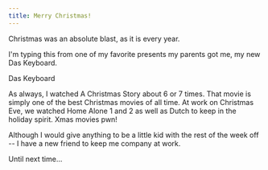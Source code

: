 ```yaml
---
title: Merry Christmas!
---
```


Christmas was an absolute blast, as it is every year.

I'm typing this from one of my favorite presents my parents got me, my new Das
Keyboard.

Das Keyboard

As always, I watched A Christmas Story about 6 or 7 times. That movie is
simply one of the best Christmas movies of all time. At work on Christmas Eve,
we watched Home Alone 1 and 2 as well as Dutch to keep in the holiday spirit.
Xmas movies pwn!

Although I would give anything to be a little kid with the rest of the week
off -- I have a new friend to keep me company at work.

Until next time...
